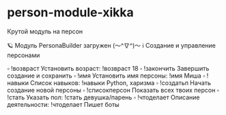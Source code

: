 # person-module-xikka
Крутой модуль на персон

🪐 Модуль PersonaBuilder загружен (〜^∇^)〜
ℹ️ Создание и управление персонами

▫️ !возвраст Установить возраст: !возвраст 18
▫️ !закончить Завершить создание и сохранить
▫️ !имя Установить имя персоны: !имя Миша
▫️ !навыки Список навыков: !навыки Python, харизма
▫️ !создатьп Начать создание новой персоны
▫️ !списокперсон Показать всех твоих персон
▫️ !стать Указать пол: !стать девушка/парень
▫️ !чтоделает Описание деятельности: !чтоделает Пишет боты
